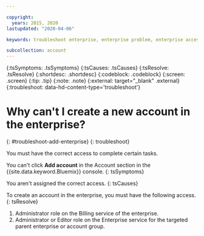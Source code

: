 ```yaml
---

copyright:
  years: 2015, 2020
lastupdated: "2020-04-06"

keywords: troubleshoot enterprise, enterprise problem, enterprise access, new enterprise account

subcollection: account
---
```


{:tsSymptoms: .tsSymptoms}
{:tsCauses: .tsCauses}
{:tsResolve: .tsResolve}
{:shortdesc: .shortdesc}
{:codeblock: .codeblock}
{:screen: .screen}
{:tip: .tip}
{:note: .note}
{:external: target="_blank" .external}
{:troubleshoot: data-hd-content-type='troubleshoot'}

# Why can't I create a new account in the enterprise?
{: #troubleshoot-add-enterprise}
{: troubleshoot}

You must have the correct access to complete certain tasks. 

You can't click **Add account** in the Account section in the {{site.data.keyword.Bluemix}} console.
{: tsSymptoms}

You aren't assigned the correct access.
{: tsCauses}

To create an account in the enterprise, you must have the following access.
{: tsResolve}
1. Administrator role on the Billing service of the enterprise.
2. Administrator or Editor role on the Enterprise service for the targeted parent enterprise or account group.
